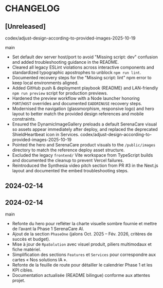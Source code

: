 # CHANGELOG

## [Unreleased]
 codex/adjust-design-according-to-provided-images-2025-10-19


 main
- Set default dev server host/port to avoid "Missing script: dev" confusion and added troubleshooting guidance in the README.
- Cleared all legacy ESLint violations across interactive components and standardized typographic apostrophes to unblock `npm run lint`.
- Documented recovery steps for the "Missing script: lint" npm error to keep local environments aligned.
- Added GitHub push & deployment playbook (README) and LAN-friendly `npm run preview` script for production previews.
- Hardened the preview workflow with a Node launcher honoring `PORT`/`HOST` overrides and documented `EADDRINUSE` recovery steps.
- Modernised the navigation (glassmorphism, responsive logo) and hero layout to better match the provided design references and mobile constraints.
- Ensured the DynamicImageGallery preloads a default SerenaCare visual so assets appear immediately after deploy, and replaced the deprecated ShieldHeartbeat icon in Services.
 codex/adjust-design-according-to-provided-images-2025-10-19
- Pointed the hero and SerenaCare product visuals to the `/public/images` directory to match the reference deploy asset structure.
- Excluded the legacy `frontend/` Vite workspace from TypeScript builds and documented the cleanup to prevent Vercel failures.
- Reintroduced the Synthesia video pitch section from PR #3 in the Next.js layout and documented the embed troubleshooting steps.

## 2024-02-14



## 2024-02-14
 main
- Refonte du hero pour refléter la charte visuelle sombre fournie et mettre de l’avant la Phase 1 SerenaCare AI.
- Ajout de la section `PhaseOne` (jalons Oct. 2025 – Fév. 2026, critères de succès et budget).
- Mise à jour de `RpaSolution` avec visuel produit, piliers multimodaux et fiche matériel.
- Simplification des sections `Features` et `Services` pour correspondre aux cartes « Nos solutions IA ».
- Refonte de la feuille de route pour détailler le calendrier Phase 1 et les KPI cibles.
- Documentation actualisée (README bilingue) conforme aux attentes projet.
